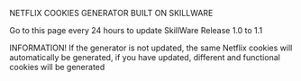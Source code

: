 NETFLIX COOKIES GENERATOR BUILT ON SKILLWARE

Go to this page every 24 hours to update SkillWare Release 1.0 to 1.1


INFORMATION!
If the generator is not updated, the same Netflix cookies will automatically be generated, if you have updated, different and functional cookies will be generated

